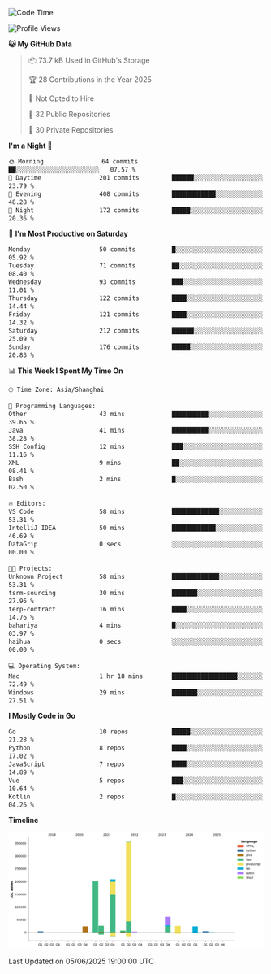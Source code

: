 <!--START_SECTION:waka-->
![Code Time](http://img.shields.io/badge/Code%20Time-4%2C186%20hrs%2042%20mins-blue)

![Profile Views](http://img.shields.io/badge/Profile%20Views-0-blue)

**🐱 My GitHub Data** 

> 📦 73.7 kB Used in GitHub's Storage 
 > 
> 🏆 28 Contributions in the Year 2025
 > 
> 🚫 Not Opted to Hire
 > 
> 📜 32 Public Repositories 
 > 
> 🔑 30 Private Repositories 
 > 
**I'm a Night 🦉** 

```text
🌞 Morning                64 commits          ██░░░░░░░░░░░░░░░░░░░░░░░   07.57 % 
🌆 Daytime                201 commits         ██████░░░░░░░░░░░░░░░░░░░   23.79 % 
🌃 Evening                408 commits         ████████████░░░░░░░░░░░░░   48.28 % 
🌙 Night                  172 commits         █████░░░░░░░░░░░░░░░░░░░░   20.36 % 
```
📅 **I'm Most Productive on Saturday** 

```text
Monday                   50 commits          █░░░░░░░░░░░░░░░░░░░░░░░░   05.92 % 
Tuesday                  71 commits          ██░░░░░░░░░░░░░░░░░░░░░░░   08.40 % 
Wednesday                93 commits          ███░░░░░░░░░░░░░░░░░░░░░░   11.01 % 
Thursday                 122 commits         ████░░░░░░░░░░░░░░░░░░░░░   14.44 % 
Friday                   121 commits         ████░░░░░░░░░░░░░░░░░░░░░   14.32 % 
Saturday                 212 commits         ██████░░░░░░░░░░░░░░░░░░░   25.09 % 
Sunday                   176 commits         █████░░░░░░░░░░░░░░░░░░░░   20.83 % 
```


📊 **This Week I Spent My Time On** 

```text
🕑︎ Time Zone: Asia/Shanghai

💬 Programming Languages: 
Other                    43 mins             ██████████░░░░░░░░░░░░░░░   39.65 % 
Java                     41 mins             ██████████░░░░░░░░░░░░░░░   38.28 % 
SSH Config               12 mins             ███░░░░░░░░░░░░░░░░░░░░░░   11.16 % 
XML                      9 mins              ██░░░░░░░░░░░░░░░░░░░░░░░   08.41 % 
Bash                     2 mins              █░░░░░░░░░░░░░░░░░░░░░░░░   02.50 % 

🔥 Editors: 
VS Code                  58 mins             █████████████░░░░░░░░░░░░   53.31 % 
IntelliJ IDEA            50 mins             ████████████░░░░░░░░░░░░░   46.69 % 
DataGrip                 0 secs              ░░░░░░░░░░░░░░░░░░░░░░░░░   00.00 % 

🐱‍💻 Projects: 
Unknown Project          58 mins             █████████████░░░░░░░░░░░░   53.31 % 
tsrm-sourcing            30 mins             ███████░░░░░░░░░░░░░░░░░░   27.96 % 
terp-contract            16 mins             ████░░░░░░░░░░░░░░░░░░░░░   14.76 % 
bahariya                 4 mins              █░░░░░░░░░░░░░░░░░░░░░░░░   03.97 % 
haihua                   0 secs              ░░░░░░░░░░░░░░░░░░░░░░░░░   00.00 % 

💻 Operating System: 
Mac                      1 hr 18 mins        ██████████████████░░░░░░░   72.49 % 
Windows                  29 mins             ███████░░░░░░░░░░░░░░░░░░   27.51 % 
```

**I Mostly Code in Go** 

```text
Go                       10 repos            █████░░░░░░░░░░░░░░░░░░░░   21.28 % 
Python                   8 repos             ████░░░░░░░░░░░░░░░░░░░░░   17.02 % 
JavaScript               7 repos             ████░░░░░░░░░░░░░░░░░░░░░   14.89 % 
Vue                      5 repos             ███░░░░░░░░░░░░░░░░░░░░░░   10.64 % 
Kotlin                   2 repos             █░░░░░░░░░░░░░░░░░░░░░░░░   04.26 % 
```



**Timeline**

![Lines of Code chart](https://raw.githubusercontent.com/youtiaoguagua/youtiaoguagua/master/assets/bar_graph.png)


 Last Updated on 05/06/2025 19:00:00 UTC
<!--END_SECTION:waka-->